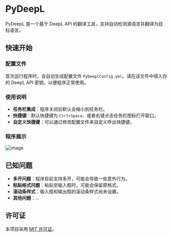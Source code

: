 # PyDeepL
PyDeepL 是一个基于 DeepL API 的翻译工具，支持自动检测源语言并翻译为目标语言。
## 快速开始
### 配置文件
首次运行程序时，会自动生成配置文件 `PyDeeplConfig.yml`。请在该文件中填入你的 DeepL API 密钥，以便程序正常使用。
### 使用说明
- **任务栏集成**：程序关闭后默认会缩小到任务栏。
- **快捷键**：默认快捷键为 `Ctrl+Space`，或者右键点击任务栏图标打开窗口。
- **自定义快捷键**：可以通过修改配置文件来自定义呼出快捷键。
### 程序展示
![image](https://github.com/user-attachments/assets/15877f6c-12a1-4b87-9108-0ed4c192fd91)
## 已知问题
- **多开问题**：程序目前支持多开，可能会导致一些意外行为。
- **粘贴格式问题**：粘贴至输入框时，可能会保留原格式。
- **滚动条样式**：输入框和输出框的滚动条样式尚未设置。
- **其他问题**：...
## 许可证
本项目采用 [MIT 许可证](LICENSE)。
